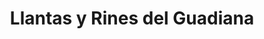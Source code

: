 ---
title: "Llantas y Rines del Guadiana"
url: /durango/llantas-y-rines-del-guadiana/
shop: reparación de automóviles
---